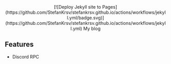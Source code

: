 <!-- markdownlint-disable-next-line -->
<div align="center">
[![Deploy Jekyll site to Pages](https://github.com/StefanKrsv/stefankrsv.github.io/actions/workflows/jekyll.yml/badge.svg)](https://github.com/StefanKrsv/stefankrsv.github.io/actions/workflows/jekyll.yml)
My blog

</div>

## Features

- Discord RPC

